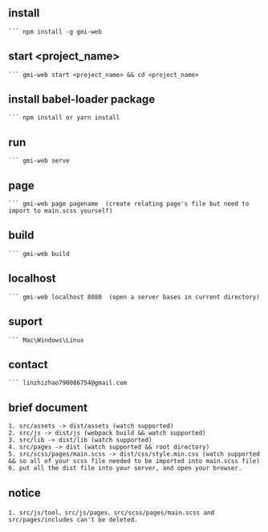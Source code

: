 ## install
    ``` npm install -g gmi-web

## start <project_name>
    ``` gmi-web start <project_name> && cd <project_name>

## install babel-loader package
    ``` npm install or yarn install

## run
    ``` gmi-web serve

## page <pagename>
    ``` gmi-web page pagename  (create relating page's file but need to import to main.scss yourself)

## build
    ``` gmi-web build

## localhost <port>
    ``` gmi-web localhost 8080  (open a server bases in current directory)

## suport
    ``` Mac\Windows\Linux

## contact
    ``` linzhizhao790086754@gmail.com

## brief document
    1. src/assets -> dist/assets (watch supported)
    2. src/js -> dist/js (webpack build && watch supported)
    3. src/lib -> dist/lib (watch supported)
    4. src/pages -> dist (watch supported && root directory)
    5. src/scss/pages/main.scss -> dist/css/style.min.css (watch supported && so all of your scss file needed to be imported into main.scss file)
    6. put all the dist file into your server, and open your browser.

## notice
    1. src/js/tool、src/js/pages、src/scss/pages/main.scss and src/pages/includes can't be deleted.